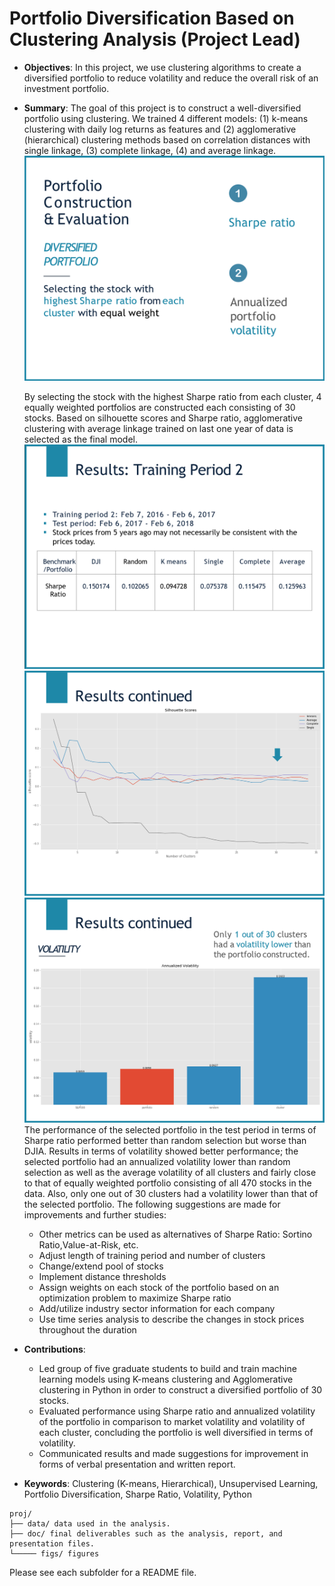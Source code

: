 # Portfolio Diversification Based on Clustering Analysis (Project Lead)

+ **Objectives**: In this project, we use clustering algorithms to create a diversified portfolio to reduce volatility and reduce the overall risk of an investment portfolio.
+ **Summary**: The goal of this project is to construct a well-diversified portfolio using clustering. We trained 4 different models: (1) k-means clustering with daily log returns as features and (2) agglomerative (hierarchical) clustering methods based on correlation distances with single linkage, (3) complete linkage, (4) and average linkage.
![screenshot](doc/figs/portfolio_consturction.png)

    By selecting the stock with the highest Sharpe ratio from each cluster, 4 equally weighted portfolios are constructed each consisting of 30 stocks. Based on silhouette scores and Sharpe ratio, agglomerative clustering with average linkage trained on last one year of data is selected as the final model.
    ![screenshot](doc/figs/results.png)
    ![screenshot](doc/figs/silhouette.png)
    ![screenshot](doc/figs/volatility.png)
    The performance of the selected portfolio in the test period in terms of Sharpe ratio performed better than random selection but worse than DJIA. Results in terms of volatility showed better performance; the selected portfolio had an annualized volatility lower than random selection as well as the average volatility of all clusters and fairly close to that of equally weighted portfolio consisting of all 470 stocks in the data. Also, only one out of 30 clusters had a volatility lower than that of the selected portfolio. The following suggestions are made for improvements and further studies:
    + Other metrics can be used as alternatives of Sharpe Ratio: Sortino Ratio,Value-at-Risk, etc.
    + Adjust length of training period and number of clusters
    + Change/extend pool of stocks
    + Implement distance thresholds
    + Assign weights on each stock of the portfolio based on an optimization problem to maximize Sharpe ratio
    + Add/utilize industry sector information for each company
    + Use time series analysis to describe the changes in stock prices throughout the duration
    
+ **Contributions**:
    +	Led group of five graduate students to build and train machine learning models using K-means clustering and Agglomerative clustering in Python in order to construct a diversified portfolio of 30 stocks.
    +	Evaluated performance using Sharpe ratio and annualized volatility of the portfolio in comparison to market volatility and volatility of each cluster, concluding the portfolio is well diversified in terms of volatility.
    +	Communicated results and made suggestions for improvement in forms of verbal presentation and written report.
    
+ **Keywords**: Clustering (K-means, Hierarchical), Unsupervised Learning, Portfolio Diversification, Sharpe Ratio, Volatility, Python

```
proj/
├── data/ data used in the analysis. 
├── doc/ final deliverables such as the analysis, report, and presentation files.
└───── figs/ figures
```

Please see each subfolder for a README file.

